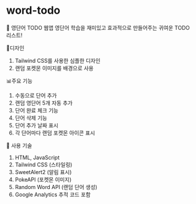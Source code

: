 # word-todo

📝 영단어 TODO 웹앱
 영단어 학습을 재미있고 효과적으로 만들어주는 귀여운 TODO 리스트!
 
🎨디자인
1. Tailwind CSS를 사용한 심플한 디자인
2.  랜덤 포켓몬 이미지를 배경으로 사용

📊주요 기능
1. 수동으로 단어 추가
2. 랜덤 영단어 5개 자동 추가
3. 단어 완료 체크 기능
4. 단어 삭제 기능
5. 단어 추가 날짜 표시
6. 각 단어마다 랜덤 포켓몬 아이콘 표시

🔧 사용 기술
1. HTML, JavaScript
2. Tailwind CSS (스타일링)
3. SweetAlert2 (알림 표시)
4. PokeAPI (포켓몬 이미지)
5. Random Word API (랜덤 단어 생성)
6. Google Analytics 추적 코드 포함

